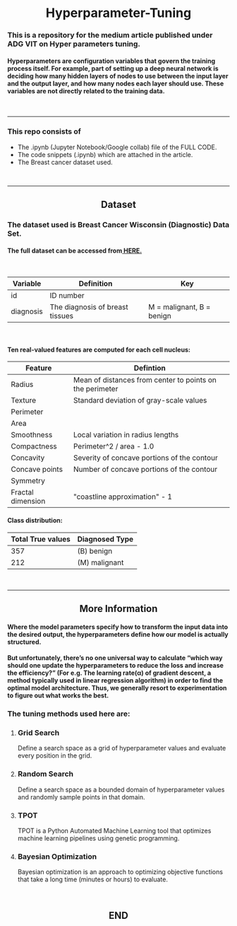 <h1 align ="center">Hyperparameter-Tuning</h1> 
<h3>This is a repository for the medium article published under ADG VIT on Hyper parameters tuning.</h3>

<h4>Hyperparameters are configuration variables that govern the training process itself.
For example, part of setting up a deep neural network is deciding how many hidden layers of nodes to use between the input layer and the output layer, 
and how many nodes each layer should use. These variables are not directly related to the training data.</h4> 

<br>
<hr> </hr>

<h3>This repo consists of</h3>

- The .ipynb (Jupyter Notebook/Google collab) file of the FULL CODE. 
- The code snippets (.ipynb) which are attached in the article. 
- The Breast cancer dataset used.

<br>
<hr> </hr>

<h2 align ="center">Dataset</h2>
<h3>The dataset used is Breast Cancer Wisconsin (Diagnostic) Data Set.</h3>
<h4>The full dataset can be accessed from<a href="https://www.kaggle.com/uciml/breast-cancer-wisconsin-data"> HERE.</a></h4>
<br>

| Variable |Definition | Key |
| --- | --- | --- |
| id | ID number |
| diagnosis | The diagnosis of breast tissues | M = malignant, B = benign |

<br>
<h4>Ten real-valued features are computed for each cell nucleus: </h4>

| Feature | Defintion |
| --- | --- |
| Radius | Mean of distances from center to points on the perimeter |
| Texture | Standard deviation of gray-scale values |
| Perimeter |
| Area |
| Smoothness | Local variation in radius lengths |
| Compactness | Perimeter^2 / area - 1.0 |
| Concavity | Severity of concave portions of the contour |
| Concave points | Number of concave portions of the contour |
| Symmetry | 
| Fractal dimension | "coastline approximation" - 1 |
<h4>Class distribution:</h4>

| Total True values | Diagnosed Type |
| --- | --- |
| 357 | (B) benign |  
| 212 | (M) malignant |

<br>
<hr> </hr>

<h2 align = "Center">More Information</h2>

<h4>Where the model parameters specify how to transform the input data into the desired output, the hyperparameters define how our model is actually structured.</h4>
<h4>But unfortunately, there’s no one universal way to calculate “which way should one update the hyperparameters to reduce the loss and increase the efficiency?” 
(For e.g. The learning rate(α) of gradient descent, a method typically used in linear regression algorithm) in order to find the optimal model architecture. 
Thus, we generally resort to experimentation to figure out what works the best.</h4>

<h3>The tuning methods used here are:</h3>

<ol>
  <li><h4><h3>Grid Search </h3> Define a search space as a grid of hyperparameter values and evaluate every position in the grid. </h4></li>
  <li><h4><h3>Random Search </h3> Define a search space as a bounded domain of hyperparameter values and randomly sample points in that domain. </h4></li>
  <li><h4><h3>TPOT</h3> TPOT is a Python Automated Machine Learning tool that optimizes machine learning pipelines using genetic programming. </h4></li>
  <li><h4><h3>Bayesian Optimization</h3> Bayesian optimization is an approach to optimizing objective functions that take a long time (minutes or hours) to evaluate. </h4></li>
</ol>

<br>
<h2 align = "center"> END </h2>
